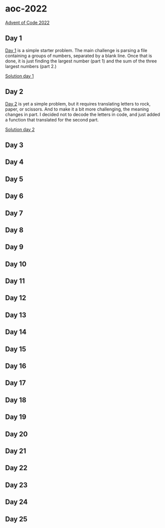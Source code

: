 # aoc-2022
[Advent of Code 2022](https://adventofcode.com/2022)

## Day 1
[Day 1](https://adventofcode.com/2022/day/1) is a simple starter problem.
The main challenge is parsing a file containing a groups of numbers, separated
by a blank line. Once that is done, it is just finding the largest number (part 1)
and the sum of the three largest numbers (part 2.)

[Solution day 1](day01.py)

## Day 2
[Day 2](https://adventofcode.com/2022/day/2) is yet a simple problem, but it 
requires translating letters to rock, paper, or scissors. And to make it a 
bit more challenging, the meaning changes in part. I decided not to decode
the letters in code, and just added a function that translated for the 
second part.

[Solution day 2](day02.py)

## Day 3

## Day 4

## Day 5

## Day 6

## Day 7

## Day 8

## Day 9

## Day 10

## Day 11

## Day 12

## Day 13

## Day 14

## Day 15

## Day 16

## Day 17

## Day 18

## Day 19

## Day 20

## Day 21

## Day 22

## Day 23

## Day 24

## Day 25
